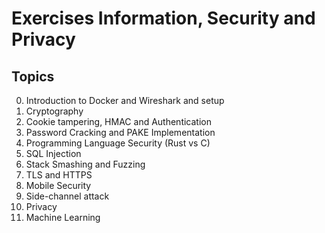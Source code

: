 # Exercises Information, Security and Privacy

## Topics

0. Introduction to Docker and Wireshark and setup
1. Cryptography
3. Cookie tampering, HMAC and Authentication
4. Password Cracking and PAKE Implementation
5. Programming Language Security (Rust vs C)
6. SQL Injection
7. Stack Smashing and Fuzzing
8. TLS and HTTPS
9. Mobile Security
10. Side-channel attack
11. Privacy
12. Machine Learning